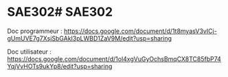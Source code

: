 # SAE302# SAE302
Doc programmeur :
  https://docs.google.com/document/d/1t8myasV3vICj-gUmUVE7g7XsjSbGAkI3pLWBD1ZaV9M/edit?usp=sharing
  
 Doc utilisateur :
  https://docs.google.com/document/d/1ol4xgVuGyOchsBmqCX8TC85fbP74YqjVvHOTs9ukYp8/edit?usp=sharing

